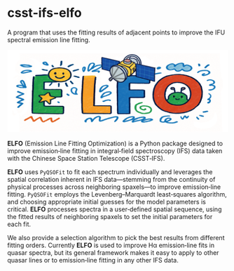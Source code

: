 # csst-ifs-elfo

A program that uses the fitting results of adjacent points to improve the IFU spectral emission line fitting.

<div align="center">
  <img src="docs/source/figures/logo.jpg" alt="img" width="600"/>
</div>



**ELFO** (Emission Line Fitting Optimization) is a Python package designed to improve emission‐line 
fitting in integral‐field spectroscopy (IFS) data taken with the Chinese Space Station Telescope (CSST‑IFS).



**ELFO** uses `PyQSOFit` to fit each spectrum individually and leverages the spatial correlation inherent in 
IFS data—stemming from the continuity of physical 
processes across neighboring spaxels—to improve emission‑line fitting.
`PyQSOFit` employs the Levenberg–Marquardt least‐squares algorithm, and choosing appropriate initial guesses 
for the model parameters is critical. **ELFO** processes spectra in a user‑defined spatial sequence, 
using the fitted results of neighboring spaxels to set the initial parameters for each fit. 

We also provide a selection algorithm to pick the best results from different fitting orders. 
Currently **ELFO** is used to improve Hα emission‐line fits in quasar spectra, but its general framework makes 
it easy to apply to other quasar lines or to emission‐line fitting in any other IFS data.












[PyQSOFit]:  https://github.com/legolason/PyQSOFit